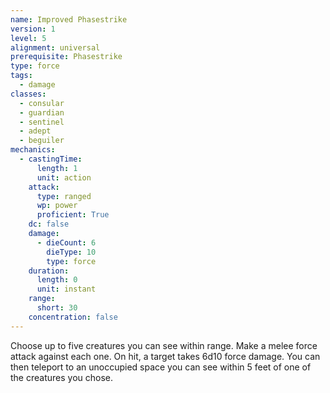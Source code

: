 ```yaml
---
name: Improved Phasestrike
version: 1
level: 5
alignment: universal
prerequisite: Phasestrike
type: force
tags:
  - damage
classes:
  - consular
  - guardian
  - sentinel
  - adept
  - beguiler
mechanics:
  - castingTime:
      length: 1
      unit: action
    attack:
      type: ranged
      wp: power
      proficient: True
    dc: false
    damage:
      - dieCount: 6
        dieType: 10
        type: force
    duration:
      length: 0
      unit: instant
    range:
      short: 30
    concentration: false
---
```

Choose up to five creatures you can see within range. Make a melee force attack against each one. On hit, a target takes 6d10 force damage. You can then teleport to an unoccupied space you can see within 5 feet of one of the creatures you chose.
    